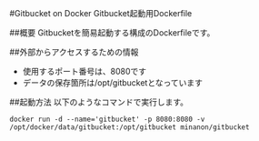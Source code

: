 #Gitbucket on Docker
Gitbucket起動用Dockerfile

##概要
Gitbucketを簡易起動する構成のDockerfileです。

##外部からアクセスするための情報
- 使用するポート番号は、8080です
- データの保存箇所は/opt/gitbucketとなっています

##起動方法
以下のようなコマンドで実行します。
```
docker run -d --name='gitbucket' -p 8080:8080 -v /opt/docker/data/gitbucket:/opt/gitbucket minanon/gitbucket
```

